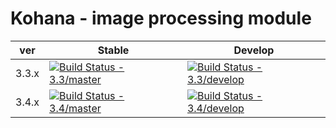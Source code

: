 # Kohana - image processing module

| ver   | Stable                                                                                                                         | Develop                                                                                                                          |
| ----- | ------------------------------------------------------------------------------------------------------------------------------ | -------------------------------------------------------------------------------------------------------------------------------- |
| 3.3.x | [![Build Status - 3.3/master](https://travis-ci.org/kohana/image.svg?branch=3.3%2Fmaster)](https://travis-ci.org/kohana/image) | [![Build Status - 3.3/develop](https://travis-ci.org/kohana/image.svg?branch=3.3%2Fdevelop)](https://travis-ci.org/kohana/image) |
| 3.4.x | [![Build Status - 3.4/master](https://travis-ci.org/kohana/image.svg?branch=3.4%2Fmaster)](https://travis-ci.org/kohana/image) | [![Build Status - 3.4/develop](https://travis-ci.org/kohana/image.svg?branch=3.4%2Fdevelop)](https://travis-ci.org/kohana/image) |
